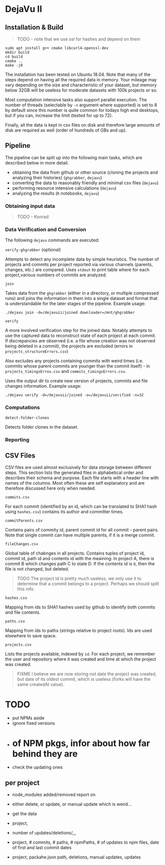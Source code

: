 # DejaVu II

## Installation & Build

> TODO - note that we use ssl for hashes and depend on them

    sudo apt install g++ cmake libcurl4-openssl-dev
    mkdir build
    cd build
    cmake ..
    make -j8

The installation has been tested on Ubuntu 18.04. Note that many of the steps depend on having all the required data in memory. Your mileage may vary depending on the size and characteristic of your dataset, but memory below 32GB will be useless for moderate datasets with 100k projects or so. 

Most computation intensive tasks also support parallel execution. The number of threads (selectable by `-n` argument where supported) is set to 8 by default since this number is quite common for todays high end desktops, but if you can, increase the limit (tested for up to 72).

Finally, all the data is kept in csv files on disk and therefore large amounts of disk are required as well (order of hundreds of GBs and up).

## Pipeline

The pipeline can be split up into the following main tasks, which are described below in more detail.

- obtaining the data from github or other source (cloning the projects and analyzing their histories) (`ghgrabber`, `dejavu`)
- converting the data to reasonably friendly and minimal csv files (`dejavu`)
- performing resource intensive calculations (`dejavu`)
- analyzing the results (`R` notebooks, `dejavu`)

### Obtaining input data

> TODO - Konrad

### Data Verification and Conversion

The following `dejavu` commands are executed:

`verify-ghgrabber` (optional)

Attempts to detect any incomplete data by simple heuristics. The number of projects and commits per project reported via various channels (parents, changes, etc.) are compared. Uses `stdout` to print table where for each project,various numbers of commits are analyzed.

`join`

Takes data from the `ghgrabber` (either in a directory, or multiple compressed runs) and joins the information in them into a single dataset and format that is understandable for the later stages of the pipeline. Example usage:

    ./dejavu join -d=/dejavuii/joined downloader=/mnt/ghgrabber

`verify`

A more involved verification step for the joined data. Notably attempts to use the captured data to reconstruct state of each project at each commit. If discrepancies are observed (i.e. a file whose creation was not observed being deleted in a commit), the projects are excluded (errors in `projects_structureErrors.csv`)

Also excludes any projects containing commits with weird times (i.e. commits whose parent commits are younger than the commit itself) - in `projects_timingsErros.csv` and `commits_timingsErrors.csv`.

Uses the output dir to create new version of projects, commits and file changes information. Example usage:

    ./dejavu verify -d=/dejavuii/joined -o=/dejavuii/verified -n=32

### Computations

`detect-folder-clones`

Detects folder clones in the dataset. 

### Reporting



## CSV Files

CSV files are used almost exclusively for data storage between different steps. This section lists the generated files in alphabetical order and describes their schema and purpose. Each file starts with a header line with names of the columns. Most often these are self explanatory and are therefore discussed here only when needed.

`commits.csv`

For each commit (identified by an id, which can be translated to SHA1 hash using `hashes.csv`) contains its author and committer times. 

`commitParents.csv`

Contains pairs of commity id, parent commit id for all commit - parent pairs. Note that single commit can have multiple parents, if it is a merge commit. 

`fileChanges.csv`

Global table of chabnges in all projects. Contains tuples of project id, commit id, path id and contents id with the meaining: in project A, there is commit B which changes path C to state D. If the contents id is `0`, then the file is not changed, but deleted.

> TODO The project id is pretty much useless, we only use it to determine that a commit belongs to a project. Perhaps we should split this info. 

`hashes.csv`

Mapping from ids to SHA1 hashes used by github to identify both commits *and* file contents.

`paths.csv`

Mapping from ids to paths (strings relative to project roots). Ids are used elsewhere to save space. 

`projects.csv`

Lists the projects available, indexed by `id`. For each project, we remember the user and repository where it was created and time at which the project was created.

> FIXME I believe we are now storing not date the project was created, but date of its oldest commit, which is useless (forks will have the same createdAt value).

# TODO

- put NPMs aside
- ignore fixed versions
- # of NPM pkgs, infor about how far behind they are
- check the updating ones

## per project

- node_modules added/removed report on
- either delete, or update, or manual update which is weird...

- get the data

- project,
- number of updates/deletions/,,,


- project, # commits, # paths, # npmPaths, # of updates to npm files, date of first and last commit dates


- project, packahe.json path, deletions, manual updates, updates





